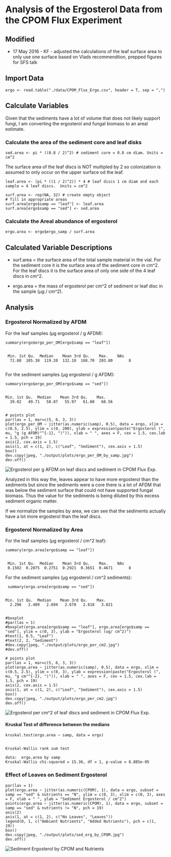 # Analysis of the Ergosterol Data from the CPOM Flux Experiment

## Modified

* 17 May 2016 - KF - adjusted the calculations of the leaf surface area to only use one surface based on Vlads recommendtion, prepped figures for SFS talk

## Import Data

    ergo <- read.table("./data/CPOM_Flux_Ergo.csv", header = T, sep = ",")

## Calculate Variables
    
Given that the sediments have a lot of volume that does not likely support fungi, I am converting the ergosterol and fungal biomass to an areal estimate.
    
### Calculate the area of the sediment core and leaf disks
    
    sed.area <- pi * ((0.8 / 2)^2) # sediment core = 0.8 cm diam. Units = cm^2

The surface area of the leaf discs is NOT multipled by 2 so colonization is assumed to only occur on the upper surface od the leaf.
    
    leaf.area <- (pi * ((1 / 2)^2)) * 4 # leaf discs 1 cm diam and each sample = 4 leaf discs.  Units = cm^2

    surf.area <- rep(NA, 32) # create empty object
    # fill in appropriate areas
    surf.area[ergo$samp == "leaf"] <- leaf.area
    surf.area[ergo$samp == "sed"] <- sed.area
    
### Calculate the Areal abundance of ergosterol 

    ergo.area <- ergo$ergo_samp / surf.area

## Calculated Variable Descriptions
    
* surf.area = the surface area of the total sample material in the vial. For the sediment core it is the surface area of the sediment core in cm^2. For the leaf discs it is the surface area of only one side of the 4 leaf discs in cm^2.
    
* ergo.area = the mass of ergosterol per cm^2 of sediment or leaf disc in the sample (&mu;g / cm^2).
    
## Analysis
    
### Ergosterol Normalized by AFDM
    
For the leaf samples (&mu;g ergosterol / g AFDM):
     
    summary(ergo$ergo_per_OM[ergo$samp == "leaf"])
    
~~~~

 Min. 1st Qu.  Median    Mean 3rd Qu.    Max.    NAs 
  72.88  105.30  119.20  132.10  168.70  203.80       8 
    
~~~~
     
For the sediment samples (&mu;g ergosterol / g AFDM):
     
    summary(ergo$ergo_per_OM[ergo$samp == "sed"])
    
~~~~
     
Min. 1st Qu.  Median    Mean 3rd Qu.    Max. 
  39.02   49.71   58.87   55.97   61.60   68.56 
    
~~~~

    # points plot
    par(las = 1, mar=c(5, 6, 3, 3))
    plot(ergo_per_OM ~ jitter(as.numeric(samp), 0.5), data = ergo, xlim = c(0.5, 2.5), ylim = c(0, 200), ylab = expression(paste("Ergosterol (", mu, "g (g AFDM)"^{-1}, ")")), xlab = " ", axes = F, cex = 1.5, cex.lab = 1.5, pch = 19)
    axis(2, cex.axis = 1.5)
    axis(1, at = c(1, 2), c("Leaf", "Sediment"), cex.axis = 1.5)
    box()
    dev.copy(jpeg, "./output/plots/ergo_per_OM_by_samp.jpg")
    dev.off()
    
![Ergosterol per g AFDM on leaf discs and sediment in CPOM Flux Exp.](../output/plots/ergo_per_OM_by_samp.jpg)
    
Analyzed in this way the, leaves appear to have more ergosterol than the sediments but since the sediments were a core there is a lot of AFDM that was below the sediment surface that could not have supported fungal biomass.  Thus the value for the sediments is being diluted by this excess sediment organic matter.
    
If we normalize the samples by area, we can see that the sediments actually have a lot more ergosterol than the leaf discs.

### Ergosterol Normalized by Area
    
For the leaf samples (&mu;g ergosterol / cm^2 leaf):
    
    summary(ergo.area[ergo$samp == "leaf"])

~~~~
     
 Min. 1st Qu.  Median    Mean 3rd Qu.    Max.    NAs 
 0.1502  0.2075  0.2751  0.2921  0.3651  0.4671       8 

~~~~
     
For the sediment samples (&mu;g ergosterol / cm^2 sediments):
     
     summary(ergo.area[ergo$samp == "sed"])

~~~~
     
Min. 1st Qu.  Median    Mean 3rd Qu.    Max. 
  2.296   2.489   2.694   2.670   2.818   3.021 
    
~~~~
    
    #boxplot
    #par(las = 1)
    #boxplot(ergo.area[ergo$samp == "leaf"], ergo.area[ergo$samp == "sed"], ylim = c(0, 3), ylab = "Ergosterol (ug/ cm^2)")
    #text(1, 0.5, "Leaf")
    #text(2, 2, "Sediment")
    #dev.copy(jpeg, "./output/plots/ergo_per_cm2.jpg")
    #dev.off()

    # points plot
    par(las = 1, mar=c(5, 6, 3, 3))
    plot(ergo.area ~ jitter(as.numeric(samp), 0.5), data = ergo, xlim = c(0.5, 2.5), ylim = c(0, 3), ylab = expression(paste("Ergosterol (", mu, "g cm"^{-2}, ")")), xlab = " ", axes = F, cex = 1.5, cex.lab = 1.5, pch = 19)
    axis(2, cex.axis = 1.5)
    axis(1, at = c(1, 2), c("Leaf", "Sediment"), cex.axis = 1.5)
    box()
    dev.copy(jpeg, "./output/plots/ergo_per_cm2.jpg")
    dev.off()

![Ergosterol per cm^2 of leaf discs and sediment in CPOM Flux Exp.](../output/plots/ergo_per_cm2.jpg)
    
#### Kruskal Test of difference between the medians
    
    kruskal.test(ergo.area ~ samp, data = ergo)
    
~~~~
   
Kruskal-Wallis rank sum test

data:  ergo.area by samp
Kruskal-Wallis chi-squared = 15.36, df = 1, p-value = 8.885e-05

~~~~
     

    
### Effect of Leaves on Sediment Ergosterol
    
    par(las = 1)
    plot(ergo.area ~ jitter(as.numeric(CPOM), 1), data = ergo, subset = samp == "sed" & nutrients == "N", ylim = c(0, 3), xlim = c(0, 3), axes = F, xlab = " ", ylab = "Sediment Ergosterol / cm^2")
    points(ergo.area ~ jitter(as.numeric(CPOM), 1), data = ergo, subset = samp == "sed" & nutrients != "N", pch = 19)
    axis(2)
    axis(1, at = c(1, 2), c("No Leaves", "Leaves"))
    legend(0, 1, c("Ambient Nutrients", "Added Nutrients"), pch = c(1, 19))
    box()
    dev.copy(jpeg, "./output/plots/sed_erg_by_CPOM.jpg")
    dev.off()
    
![Sediment Ergosterol by CPOM and Nutrients](../output/plots/sed_erg_by_CPOM.jpg)
 
